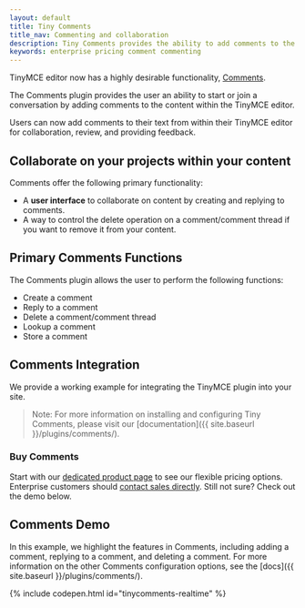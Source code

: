 ```yaml
---
layout: default
title: Tiny Comments
title_nav: Commenting and collaboration
description: Tiny Comments provides the ability to add comments to the content and collaborate with other users for content editing.
keywords: enterprise pricing comment commenting
---
```


TinyMCE editor now has a highly desirable functionality, [Comments](#commentsdemo).

The Comments plugin provides the user an ability to start or join a conversation by adding comments to the content within the TinyMCE editor.

Users can now add comments to their text from within their TinyMCE editor for collaboration, review, and providing feedback.


## Collaborate on your projects within your content

Comments offer the following primary functionality:

* A **user interface** to collaborate on content by creating and replying to comments.
* A way to control the delete operation on a comment/comment thread if you want to remove it from your content.

## Primary Comments Functions

The Comments plugin allows the user to perform the following functions:

* Create a comment
* Reply to a comment
* Delete a comment/comment thread
* Lookup a comment
* Store a comment

## Comments Integration

We provide a working example for integrating the TinyMCE plugin into your site.

> Note: For more information on installing and configuring Tiny Comments, please visit our [documentation]({{ site.baseurl }}/plugins/comments/).

### Buy Comments

Start with our [dedicated product page](https://www.tiny.cloud/pricing/) to see our flexible pricing options. Enterprise customers should [contact sales directly](https://www.tinymce.com/pricing/). Still not sure? Check out the demo below.

## Comments Demo

In this example, we highlight the features in Comments, including adding a comment, replying to a comment, and deleting a comment. For more information on the other Comments configuration options, see the [docs]({{ site.baseurl }}/plugins/comments/).

{% include codepen.html id="tinycomments-realtime" %}
